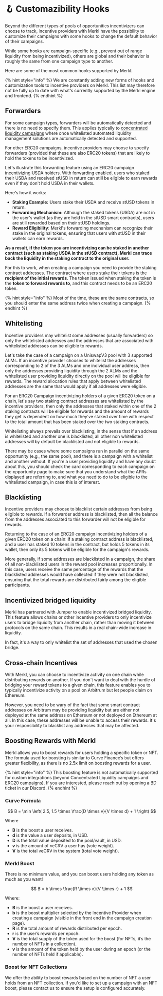 # 🪝 Customazibility Hooks

Beyond the different types of pools of opportunities incentivizers can choose to track, incentive providers with Merkl have the possibility to customize their campaigns with some hooks to change the default behavior of their campaigns.

While some hooks are campaign-specific (e.g., prevent out of range liquidity from being incentivized), others are global and their behavior is roughly the same from one campaign type to another.

Here are some of the most common hooks supported by Merkl.

{% hint style="info" %}
We are constantly adding new forms of hooks and customization tools to incentive providers on Merkl. This list may therefore not be fully up to date with what's currently supported by the Merkl engine and frontend.
{% endhint %}

## Forwarders

For some campaign types, forwarders will be automatically detected and there is no need to specify them. This applies typically to [concentrated liquidity campaigns](../campaigns/concentrated-liquidity-mechanisms.md#automated-liquidity-management-solutions) where once whitelisted automated liquidity management solutions are automatically detected and supported.

For other ERC20 campaigns, incentive providers may choose to specify forwarders (provided that these are also ERC20 tokens) that are likely to hold the tokens to be incentivized.

Let's illustrate this forwarding feature using an ERC20 campaign incentivizing USDA holders. With forwarding enabled, users who staked their USDA and received stUSD in return can still be eligible to earn rewards even if they don't hold USDA in their wallets.

Here's how it works:

- **Staking Example:** Users stake their USDA and receive stUSD tokens in return.
- **Forwarding Mechanism:** Although the staked tokens (USDA) are not in the user's wallet (as they are held in the stUSD smart contracts), users are still rewarded based on their stUSD holdings.
- **Reward Eligibility:** Merkl's forwarding mechanism can recognize their stake in the original tokens, ensuring that users with stUSD in their wallets can earn rewards.

**As a result, if the token you are incentivizing can be staked in another contract (such as staking USDA in the stUSD contract), Merkl can trace back the liquidity in the staking contract to the original user.**

For this to work, when creating a campaign you need to provide the staking contract addresses. The contract where users stake their tokens is the **recipient of the initial rewards**. The token issued when staking the token is the **token to forward rewards to**, and this contract needs to be an ERC20 token.

{% hint style="info" %}
Most of the time, these are the same contracts, so you should enter the same address twice when creating a campaign.
{% endhint %}

## Whitelisting

Incentive providers may whitelist some addresses (usually forwarders) so only the whitelisted addresses and the addresses that are associated with whitelisted addresses can be eligible to rewards.

Let's take the case of a campaign on a UniswapV3 pool with 3 supported ALMs. If an incentive provider chooses to whitelist the addresses corresponding to 2 of the 3 ALMs and one individual user address, then only the addresses providing liquidity through the 2 ALMs and the whitelisted user providing liquidity directly on the pool will be eligible for rewards.
The reward allocation rules that apply between whitelisted addresses are the same that would apply if all addresses were eligible.

For an ERC20 Campaign incentivizing holders of a given ERC20 token on a chain, let's say two staking contract addresses are whitelisted by the incentive providers, then only the addresses that staked within one of the 2 staking contracts will be eligible for rewards and the amount of rewards they get is dependent on how much they've staked over time with respect to the total amount that has been staked over the two staking contracts.

Whitelisting always prevails over blacklisting, in the sense that if an address is whitelisted and another one is blacklisted, all other non whitelisted addresses will by default be blacklisted and not eligible to rewards.

There may be cases where some campaigns run in parallel on the same opportunity (e.g., the same pool), and there is a campaign with a whitelist and another without. If you're a user providing liquidity and have any doubt  about this, you should check the card corresponding to each campaign on the opportunity page to make sure that you understand what the APRs displayed are referring to, and what you need to do to be eligible to the whitelisted campaign, in case this is of interest.

## Blacklisting

Incentive providers may choose to blacklist certain addresses from being eligible to rewards. If a forwarder address is blacklisted, then all the balance from the addresses associated to this forwarder will not be eligible for rewards.

Returning to the case of an ERC20 campaign incentivizing holders of a given ERC20 token on a chain: if a staking contract address is blacklisted, and a user has staked 10 tokens in the contract, but holds 5 tokens in its wallet, then only its 5 tokens will be eligible for the campaign's rewards.

More generally, if some addresses are blacklisted in a campaign, the share of all non-blacklisted users in the reward pool increases proportionally. In this case, users receive the same percentage of the rewards that the blacklisted addresses would have collected if they were not blacklisted, ensuring that the total rewards are distributed fairly among the eligible participants.

## Incentivized bridged liquidity

Merkl has partnered with Jumper to enable incentivized bridged liquidity. This feature allows chains or other incentive providers to only incentivize users to bridge liquidity from another chain, rather than moving it between protocols on the same chain. This results in a real chain-wide increase in liquidity.

In fact, it's a way to only whitelist the set of addresses that used the chosen bridge.

## Cross-chain Incentives

With Merkl, you can choose to incentivize activity on one chain while distributing rewards on another. If you don't want to deal with the hurdle of bridging your reward tokens to a given chain, this feature enables you to typically incentivize activity on a pool on Arbitrum but let people claim on Ethereum.

However, you need to be wary of the fact that some smart contract addresses on Arbitrum may be providing liquidity but are either not deployed at the same address on Ethereum or not deployed on Ethereum at all. In this case, these addresses will be unable to access their rewards. It's your responsibility to blacklist any addresses that may be affected.

## Boosting Rewards with Merkl

Merkl allows you to boost rewards for users holding a specific token or NFT. The formula used for boosting is similar to Curve Finance’s but offers greater flexibility, as there is no 2.5x limit on boosting rewards for a user.

{% hint style="info" %}
This boosting feature is not automatically supported for custom integrations (beyond Concentrated Liquidity campaigns and ERC20 campaigns). If you are interested, please reach out by opening a BD ticket in our Discord.
{% endhint %}

### Curve Formula

$$
B = \min \left( 2.5, 1.5 \times \frac{D \times v}{V \times d} + 1 \right)
$$

Where

- **B** is the boost a user receives.
- **d** is the value a user deposits, in USD.
- **D** is the total value deposited to the pool/vault, in USD.
- **v** is the amount of veCRV a user has (vote weight).
- **V** is the total veCRV in the system (total vote weight).

### Merkl Boost

There is no minimum value, and you can boost users holding any token as much as you want!

$$
B = b \times \frac{R \times v}{V \times r} + 1
$$

Where:

- **B** is the boost a user receives.
- **b** is the boost multiplier selected by the Incentive Provider when creating a campaign (visible in the front end in the campaign creation page).
- **R** is the total amount of rewards distributed per epoch.
- **r** is the user’s rewards per epoch.
- **V** is the total supply of the token used for the boost (for NFTs, it’s the number of NFTs in a collection).
- **v** is the amount of the token held by the user during an epoch (or the number of NFTs held if applicable).

### Boost for NFT Collections

We offer the ability to boost rewards based on the number of NFT a user holds from an NFT collection. If you'd like to set up a campaign with an NFT boost, please contact us to ensure the setup is configured accurately.
